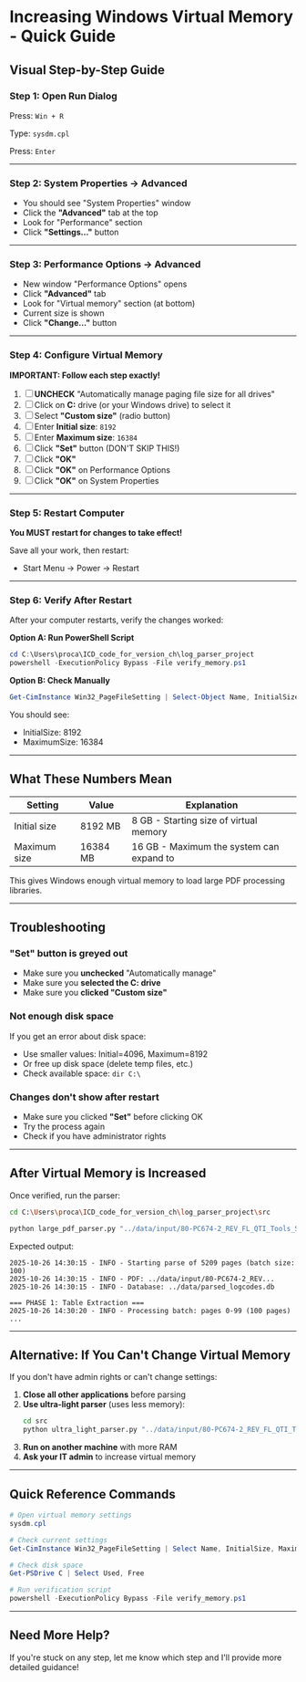 # Increasing Windows Virtual Memory - Quick Guide

## Visual Step-by-Step Guide

### Step 1: Open Run Dialog
Press: `Win + R`

Type: `sysdm.cpl`

Press: `Enter`

---

### Step 2: System Properties → Advanced
- You should see "System Properties" window
- Click the **"Advanced"** tab at the top
- Look for "Performance" section
- Click **"Settings..."** button

---

### Step 3: Performance Options → Advanced
- New window "Performance Options" opens
- Click **"Advanced"** tab
- Look for "Virtual memory" section (at bottom)
- Current size is shown
- Click **"Change..."** button

---

### Step 4: Configure Virtual Memory

**IMPORTANT: Follow each step exactly!**

1. ☐ **UNCHECK** "Automatically manage paging file size for all drives"
2. ☐ Click on **C:** drive (or your Windows drive) to select it
3. ☐ Select **"Custom size"** (radio button)
4. ☐ Enter **Initial size**: `8192`
5. ☐ Enter **Maximum size**: `16384`
6. ☐ Click **"Set"** button (DON'T SKIP THIS!)
7. ☐ Click **"OK"**
8. ☐ Click **"OK"** on Performance Options
9. ☐ Click **"OK"** on System Properties

---

### Step 5: Restart Computer

**You MUST restart for changes to take effect!**

Save all your work, then restart:
- Start Menu → Power → Restart

---

### Step 6: Verify After Restart

After your computer restarts, verify the changes worked:

**Option A: Run PowerShell Script**
```powershell
cd C:\Users\proca\ICD_code_for_version_ch\log_parser_project
powershell -ExecutionPolicy Bypass -File verify_memory.ps1
```

**Option B: Check Manually**
```powershell
Get-CimInstance Win32_PageFileSetting | Select-Object Name, InitialSize, MaximumSize
```

You should see:
- InitialSize: 8192
- MaximumSize: 16384

---

## What These Numbers Mean

| Setting | Value | Explanation |
|---------|-------|-------------|
| Initial size | 8192 MB | 8 GB - Starting size of virtual memory |
| Maximum size | 16384 MB | 16 GB - Maximum the system can expand to |

This gives Windows enough virtual memory to load large PDF processing libraries.

---

## Troubleshooting

### "Set" button is greyed out
- Make sure you **unchecked** "Automatically manage"
- Make sure you **selected the C: drive**
- Make sure you **clicked "Custom size"**

### Not enough disk space
If you get an error about disk space:
- Use smaller values: Initial=4096, Maximum=8192
- Or free up disk space (delete temp files, etc.)
- Check available space: `dir C:\`

### Changes don't show after restart
- Make sure you clicked **"Set"** before clicking OK
- Try the process again
- Check if you have administrator rights

---

## After Virtual Memory is Increased

Once verified, run the parser:

```bash
cd C:\Users\proca\ICD_code_for_version_ch\log_parser_project\src

python large_pdf_parser.py "../data/input/80-PC674-2_REV_FL_QTI_Tools_Serial_Interface_Control_Document_for_NR5G_Document.pdf" "../data/parsed_logcodes.db" 100
```

Expected output:
```
2025-10-26 14:30:15 - INFO - Starting parse of 5209 pages (batch size: 100)
2025-10-26 14:30:15 - INFO - PDF: ../data/input/80-PC674-2_REV...
2025-10-26 14:30:15 - INFO - Database: ../data/parsed_logcodes.db

=== PHASE 1: Table Extraction ===
2025-10-26 14:30:20 - INFO - Processing batch: pages 0-99 (100 pages)
...
```

---

## Alternative: If You Can't Change Virtual Memory

If you don't have admin rights or can't change settings:

1. **Close all other applications** before parsing
2. **Use ultra-light parser** (uses less memory):
   ```bash
   cd src
   python ultra_light_parser.py "../data/input/80-PC674-2_REV_FL_QTI_Tools_Serial_Interface_Control_Document_for_NR5G_Document.pdf"
   ```
3. **Run on another machine** with more RAM
4. **Ask your IT admin** to increase virtual memory

---

## Quick Reference Commands

```powershell
# Open virtual memory settings
sysdm.cpl

# Check current settings
Get-CimInstance Win32_PageFileSetting | Select Name, InitialSize, MaximumSize

# Check disk space
Get-PSDrive C | Select Used, Free

# Run verification script
powershell -ExecutionPolicy Bypass -File verify_memory.ps1
```

---

## Need More Help?

If you're stuck on any step, let me know which step and I'll provide more detailed guidance!

